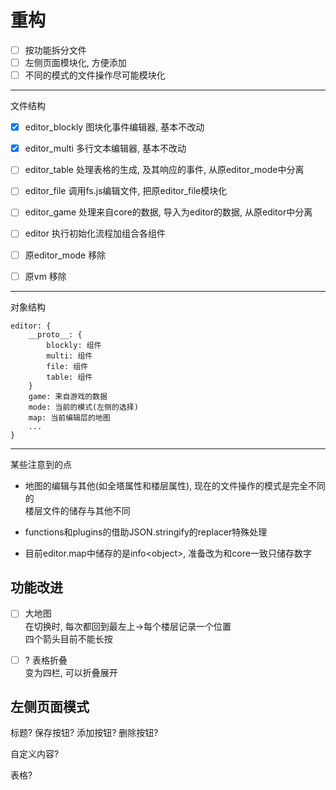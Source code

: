 # 重构

+ [ ] 按功能拆分文件
+ [ ] 左侧页面模块化, 方便添加
+ [ ] 不同的模式的文件操作尽可能模块化

---

文件结构

+ [x] editor_blockly 图块化事件编辑器, 基本不改动
+ [x] editor_multi 多行文本编辑器, 基本不改动
+ [ ] editor_table 处理表格的生成, 及其响应的事件, 从原editor\_mode中分离
+ [ ] editor_file 调用fs.js编辑文件, 把原editor\_file模块化
+ [ ] editor_game 处理来自core的数据, 导入为editor的数据, 从原editor中分离
+ [ ] editor 执行初始化流程加组合各组件

+ [ ] 原editor_mode 移除
+ [ ] 原vm 移除

---

对象结构

```
editor: {
    __proto__: {
        blockly: 组件
        multi: 组件
        file: 组件
        table: 组件
    }
    game: 来自游戏的数据
    mode: 当前的模式(左侧的选择)
    map: 当前编辑层的地图
    ...
}
```

---

某些注意到的点

+ 地图的编辑与其他(如全塔属性和楼层属性), 现在的文件操作的模式是完全不同的  
  楼层文件的储存与其他不同

+ functions和plugins的借助JSON.stringify的replacer特殊处理

+ 目前editor.map中储存的是info\<object\>, 准备改为和core一致只储存数字

## 功能改进

+ [ ] 大地图  
  在切换时, 每次都回到最左上->每个楼层记录一个位置  
  四个箭头目前不能长按

+ [ ] ? 表格折叠  
  变为四栏, 可以折叠展开

## 左侧页面模式

标题? 保存按钮? 添加按钮? 删除按钮?

自定义内容?

表格?
